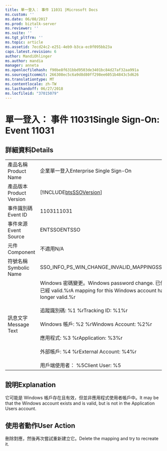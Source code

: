 ```yaml
---
title: 單一登入： 事件 11031 |Microsoft Docs
ms.custom: ''
ms.date: 06/08/2017
ms.prod: biztalk-server
ms.reviewer: ''
ms.suite: ''
ms.tgt_pltfrm: ''
ms.topic: article
ms.assetid: 7ecd24c2-e251-4eb9-b3ca-ec0f095bb23a
caps.latest.revision: 6
author: MandiOhlinger
ms.author: mandia
manager: anneta
ms.openlocfilehash: f90be8f631bbd9503de3401bc84d27af32aa991a
ms.sourcegitcommit: 266308ec5c6a9d8d80ff298ee6051b4843c5d626
ms.translationtype: MT
ms.contentlocale: zh-TW
ms.lasthandoff: 06/27/2018
ms.locfileid: "37015079"
---
```

# <a name="single-sign-on-event-11031"></a><span data-ttu-id="1151c-102">單一登入： 事件 11031</span><span class="sxs-lookup"><span data-stu-id="1151c-102">Single Sign-On: Event 11031</span></span>
## <a name="details"></a><span data-ttu-id="1151c-103">詳細資料</span><span class="sxs-lookup"><span data-stu-id="1151c-103">Details</span></span>  
  
|                 |                                                                                                                                                                                                                                                                                         |
|-----------------|-----------------------------------------------------------------------------------------------------------------------------------------------------------------------------------------------------------------------------------------------------------------------------------------|
|  <span data-ttu-id="1151c-104">產品名稱</span><span class="sxs-lookup"><span data-stu-id="1151c-104">Product Name</span></span>   |                                                                                                                                <span data-ttu-id="1151c-105">企業單一登入</span><span class="sxs-lookup"><span data-stu-id="1151c-105">Enterprise Single Sign-On</span></span>                                                                                                                                |
| <span data-ttu-id="1151c-106">產品版本</span><span class="sxs-lookup"><span data-stu-id="1151c-106">Product Version</span></span> |                                                                                                               [!INCLUDE[btsSSOVersion](../includes/btsssoversion-md.md)]                                                                                                                |
|    <span data-ttu-id="1151c-107">事件識別碼</span><span class="sxs-lookup"><span data-stu-id="1151c-107">Event ID</span></span>     |                                                                                                                                          <span data-ttu-id="1151c-108">11031</span><span class="sxs-lookup"><span data-stu-id="1151c-108">11031</span></span>                                                                                                                                          |
|  <span data-ttu-id="1151c-109">事件來源</span><span class="sxs-lookup"><span data-stu-id="1151c-109">Event Source</span></span>   |                                                                                                                                         <span data-ttu-id="1151c-110">ENTSSO</span><span class="sxs-lookup"><span data-stu-id="1151c-110">ENTSSO</span></span>                                                                                                                                          |
|    <span data-ttu-id="1151c-111">元件</span><span class="sxs-lookup"><span data-stu-id="1151c-111">Component</span></span>    |                                                                                                                                           <span data-ttu-id="1151c-112">不適用</span><span class="sxs-lookup"><span data-stu-id="1151c-112">N/A</span></span>                                                                                                                                           |
|  <span data-ttu-id="1151c-113">符號名稱</span><span class="sxs-lookup"><span data-stu-id="1151c-113">Symbolic Name</span></span>  |                                                                                                                         <span data-ttu-id="1151c-114">SSO_INFO_PS_WIN_CHANGE_INVALID_MAPPING</span><span class="sxs-lookup"><span data-stu-id="1151c-114">SSO_INFO_PS_WIN_CHANGE_INVALID_MAPPING</span></span>                                                                                                                          |
|  <span data-ttu-id="1151c-115">訊息文字</span><span class="sxs-lookup"><span data-stu-id="1151c-115">Message Text</span></span>   | <span data-ttu-id="1151c-116">Windows 密碼變更。</span><span class="sxs-lookup"><span data-stu-id="1151c-116">Windows password change.</span></span> <span data-ttu-id="1151c-117">已偵測到此 Windows 帳戶的對應，但忽略，因為它已經 valid.%r</span><span class="sxs-lookup"><span data-stu-id="1151c-117">A mapping for this Windows account has been detected but ignored because it is no longer valid.%r</span></span><br /><br /> <span data-ttu-id="1151c-118">追蹤識別碼: %1 %r</span><span class="sxs-lookup"><span data-stu-id="1151c-118">Tracking ID: %1%r</span></span><br /><br /> <span data-ttu-id="1151c-119">Windows 帳戶: %2 %r</span><span class="sxs-lookup"><span data-stu-id="1151c-119">Windows Account: %2%r</span></span><br /><br /> <span data-ttu-id="1151c-120">應用程式: %3 %r</span><span class="sxs-lookup"><span data-stu-id="1151c-120">Application: %3%r</span></span><br /><br /> <span data-ttu-id="1151c-121">外部帳戶: %4 %r</span><span class="sxs-lookup"><span data-stu-id="1151c-121">External Account: %4%r</span></span><br /><br /> <span data-ttu-id="1151c-122">用戶端使用者： %5</span><span class="sxs-lookup"><span data-stu-id="1151c-122">Client User: %5</span></span> |
  
## <a name="explanation"></a><span data-ttu-id="1151c-123">說明</span><span class="sxs-lookup"><span data-stu-id="1151c-123">Explanation</span></span>  
 <span data-ttu-id="1151c-124">它可能是 Windows 帳戶存在且有效，但並非應用程式使用者帳戶中。</span><span class="sxs-lookup"><span data-stu-id="1151c-124">It may be that the Windows account exists and is valid, but is not in the Application Users account.</span></span>  
  
## <a name="user-action"></a><span data-ttu-id="1151c-125">使用者動作</span><span class="sxs-lookup"><span data-stu-id="1151c-125">User Action</span></span>  
 <span data-ttu-id="1151c-126">刪除對應，然後再次嘗試重新建立它。</span><span class="sxs-lookup"><span data-stu-id="1151c-126">Delete the mapping and try to recreate it.</span></span>
